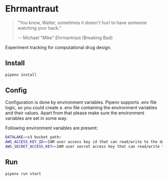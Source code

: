 # Ehrmantraut
> "You know, Walter, sometimes it doesn't hurt to have someone watching your back."
>
> -- Michael "Mike" Ehrmantraut (Breaking Bad)

Experiment tracking for computational drug design.

## Install
```bash
pipenv install
```

## Config
Configuration is done by environment variables. Pipenv supports .env file logic, so you could create a .env file
containing the environment variables and their values. Apart from that please make sure the environment variables are
set in some way.

Following environment variables are present:
```bash
DATALAKE=<s3 bucket path>
AWS_ACCESS_KEY_ID=<IAM user access key id that can read/write to the datalake>
AWS_SECRET_ACCESS_KEY=<IAM user secret access key that can read/write to the datalake>
```

## Run
```bash
pipenv run start
```